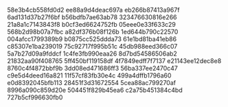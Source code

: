 58e3b4cb558fd0d2
ee88a9d4deac697a
eb266b87413a967f
6ad131d37b27f6bf
b56bdfb7ae63ab78
323476630816e266
21a8a1c7143843f8
b0cf3ed6624752fb
05eee0e33f633c29
568b2d98b07a7fbc
a82df376b08f126b
1ed644b790c22570
004afcc1799389b9
b0875cc525ddda73
61e1bd81ba41eb86
c85307e1ba239019
75c92717f995b51c
45db988eed366c07
5a7b27d09a9fddcf
1c4fe3fb990eaa26
8d7bd54586506ab2
21832aa90f408765
5ff450bf119158df
4f7849edff7f7137
e21143ee12dec8e8
8760c4f4872bbf9b
3dd08ed471686ff3
56ba337ee2470c47
c9e5d4deed16a821
11f57cf83fb30e4c
499a4dffb1796a60
e0d8392045bfb113
28451f3d31672554
5cea88ac799270af
8996a090c859d20e
504451f829b45ea6
c2a75b451384c4bd
727b5cf996630fb0
